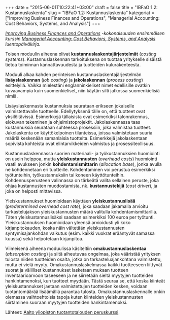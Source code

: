 +++
date = "2015-06-01T10:22:41+03:00"
draft = false
title = "IBFaO 1.2: Kustannuslaskenta"
slug = "IBFaO 1.2: Kustannuslaskenta"
kategoriat = ["Improving Business Finances and Operations", "Managerial Accounting: Cost Behaviors, Systems, and Analysis"]
+++

*[Improving Business Finances and Operations](https://www.coursera.org/specializations/business-operations) -kokonaisuuden ensimmäisen kurssin [Managerial Accounting: Cost Behaviors, Systems, and Analysis](https://www.coursera.org/learn/managerial-accounting/) luentopäiväkirja.*

Toisen moduulin aiheena olivat **kustannuslaskentajärjestelmät** (*costing systems*). Kustannuslaskennan tarkoituksena on tuottaa yritykselle sisäistä tietoa toiminnan kannattavuudesta ja tuotteiden kulurakenteesta.

Moduuli alkaa kahden perinteisen kustannuslaskentajärjestelmän **lisäyslaskennan** (*job costing*) ja **jakolaskennan** (*process costing*) esittelyllä. Vaikka mielestäni englanninkieliset nimet edellisille ovatkin kuvaavampia kuin suomenkieliset, niin käytän silti jatkossa suomenkielisiä nimiä.

Lisäyslaskennasta kustannuksia seurataan erikseen jokaiselle valmistettavalle tuotteelle. Edellytyksenä tälle on, että tuotteet ovat yksilöitävissä. Esimerkkejä tällaisista ovat esimerkiksi talonrakennus, elokuvan tekeminen ja ohjelmistoprojektit. Jakolaskennassa taas kustannuksia seurataan suhteessa prosessiin, joka valmistaa tuotteet. Jakolaskenta on käyttökelpoinen tilanteissa, joissa valmistetaan suuria määriä keskenään samanlaisia tuotteita. Esimerkkejä jakolaskentaan sopivista kohteista ovat elintarvikkeiden valmistus ja prosessiteollisuus.

Kustannuslaskennassa suorien materiaali- ja työkustannuksien huomiointi on usein helppoa, mutta **yleiskustannusten** (*overhead costs*) huomiointi vaatii avukseen jonkin **kohdentamismittarin** (*allocation base*), jonka avulla ne kohdennetaan eri tuotteille. Kohdentaminen voi perustua esimerkiksi työtunteihin, työkustannuksiin tai koneen käyttötunteihin. Kohdennusperusteen valinnassa on tärkeätä valita sellainen peruste, joka ohjaa kustannusten muodostamista, nk. **kustannustekijä** (*cost driver*), ja joka on helposti mittavissa.

Yleiskustannukset huomioidaan käyttäen **yleiskustannuslisää** (*predetermined overhead cost rate*), joka saadaan jakamalla arvioitu tarkastelujakson yleiskustannusten määrä valitulla kohdentamismittarilla. Täten yleiskustannuslisäksi saadaan esimerkiksi 100 euroa per työtunti. Yleiskustannuksen huomioidaan yleensä arvioidusti yli koko kirjanpitokauden, koska näin vältetään yleiskustannusten syntymisajankohdan vaikutus (esim. kaikki vuokrat erääntyvät samassa kuussa) sekä helpotetaan kirjanpitoa.

Viimeisenä aiheena moduulissa käsiteltiin **omakustannuslaskentaa** (*absorption costing*) ja siitä aiheutuvaa ongelmaa, joka vääristää yrityksen tulosta niiden tuotteiden osalta, jotka on tarkasteluajankohtana valmistettu, mutta ei vielä myyty. Omakustannuslaskelmassa kaikki tuotteeseen liittyvät suorat ja välilliset kustannukset lasketaan mukaan tuotteen inventaarioarvoon taseeseen ja ne siirretään sieltä myytyjen tuotteiden hankintamenoksi, kun tuotteet myydään. Tästä seuraa se, että koska kiinteät yleiskustannukset jaetaan valmistettujen tuotteiden kesken, voidaan tuotantomäärää lisäämällä parantaa tulosta. Omakustannuslaskennalle onkin olemassa vaihtoehtoisia tapoja kuten kiinteiden yleiskustannusten siirtäminen suoraan myytyjen tuotteiden hankintamenoksi.

Lähteet: [Aalto yliopiston tuotantotalouden peruskurssi](https://wiki.aalto.fi/display/TU22/4.+Tuotekustannuslaskenta).
